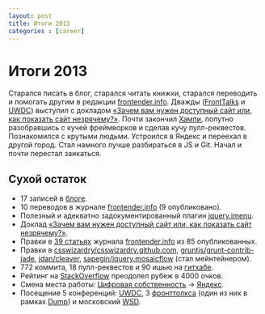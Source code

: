 ```yaml
---
layout: post
title: Итоги 2013
categories : [career]
---
```


Итоги 2013
============================================================

Старался писать в блог, старался читать книжки, старался переводить и помогать
другим в редакции [frontender.info][23]. Дважды ([FrontTalks][10] и [UWDC][9])
выступил с докладом [«Зачем вам нужен доступный сайт или, как показать сайт
незрячему?»][1]. Почти закончил [Хампи][24], попутно разобравшись с кучей
фреймворков и сделав кучу пулл-реквестов. Познакомился с крутыми людьми. Устроился в
Яндекс и переехал в другой город. Стал намного лучше разбираться в JS и Git. Начал и
почти перестал заикаться.

## Сухой остаток

* 17 записей в [блоге][22].
* 10 переводов в журнале [frontender.info][23] (9 опубликовано).
* Полезный и адекватно задокументированный плагин [jquery.imenu][6].
* Доклад [«Зачем вам нужен доступный сайт или, как показать сайт незрячему?»][1].
* Правки в [39 статьях][3] журнала [frontender.info][23] из 85 опубликованных.
* Правки в [csswizardry/csswizardry.github.com][16], [gruntjs/grunt-contrib-jade][17], [jdan/cleaver][18], [sapegin/jquery.mosaicflow][19] (стал мейнтейнером).
* 772 коммита, 18 пулл-реквестов и 90 ишью на [гитхабе][20].
* Рейтинг на [StackОverflow][21] преодолел рубеж в 4000 очков.
* Смена места работы: [Цифровая собcтвенность][4] → [Яндекс][5].
* Посещение 5 конференций: [UWDC][15], 3 [фронттолкса][12] (один из них в рамках [Dump][14]) и московский [WSD][13].

[1]: http://matmuchrapna.github.io/a11y-2013/
[2]: http://content.screencast.com/users/yaajing/folders/Jing/media/1a437e76-cd3c-4926-a35d-e47de2d7ab59/00000821.png
[3]: https://gist.github.com/matmuchrapna/8215313
[4]: http://digipro.ru/
[5]: http://company.yandex.ru/
[6]: http://matmuchrapna.github.io/jquery.imenu/
[7]: https://github.com/matmuchrapna/bochar/
[8]: https://github.com/matmuchrapna/STsync
[9]: http://2013.uwdc.ru/presentation/web-development/dostupnost_saytov_dlya_lyudey_s_ogranichennyimi_vozmojnostyami_n.html
[10]: http://fronttalks.ru/2013/16-february.html
[11]: /big-a11y-digest/
[12]: http://fronttalks.ru/
[13]: http://webstandardsdays.ru/2013/12/07/
[14]: http://dump-it.ru/
[15]: http://uwdc.ru/
[16]: https://github.com/csswizardry/csswizardry.github.com/commits?author=matmuchrapna
[17]: https://github.com/gruntjs/grunt-contrib-jade/commits?author=matmuchrapna
[18]: https://github.com/jdan/cleaver/commits?author=matmuchrapna
[19]: https://github.com/sapegin/jquery.mosaicflow/commits?author=matmuchrapna
[20]: https://github.com/matmuchrapna
[21]: http://stackoverflow.com/users/1057730/vladimir-starkov
[22]: http://vstarkov.ru/
[23]: http://frontender.info/
[24]: https://github.com/matmuchrapna/Hampi

